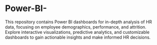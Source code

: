 # Power-BI-
This repository contains Power BI dashboards for in-depth analysis of HR data, focusing on employee demographics, performance, and attrition. Explore interactive visualizations, predictive analytics, and customizable dashboards to gain actionable insights and make informed HR decisions. 
